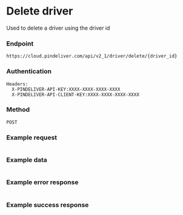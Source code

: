 # Delete driver

Used to delete a driver using the driver id

### Endpoint
```
https://cloud.pindeliver.com/api/v2_1/driver/delete/{driver_id}
```

### Authentication
```
Headers:
  X-PINDELIVER-API-KEY:XXXX-XXXX-XXXX-XXXX
  X-PINDELIVER-API-CLIENT-KEY:XXXX-XXXX-XXXX-XXXX
```

### Method
```
POST
```

### Example request
```C

```

### Example data
```JSON

```

### Example error response
```JSON

```

### Example success response
```JSON

```
